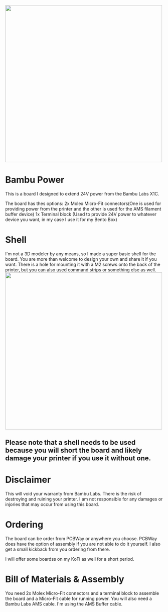 

<img src="https://github.com/user-attachments/assets/26518e45-442e-4285-b266-771a2e34ee19" width="500">

# Bambu Power
This is a board I designed to extend 24V power from the Bambu Labs X1C. 

The board has thes options:
2x Molex Micro-Fit connectors(One is used for providing power from the printer and the other is used for the AMS filament buffer device)
1x Terminal block (Used to provide 24V power to whatever device you want, in my case I use it for my Bento Box)

# Shell
I'm not a 3D modeler by any means, so I made a super basic shell for the board. You are more than welcome to design your own and share it if you want. There is a hole for mounting it with a M2 screws onto the back of the printer, but you can also used command strips or something else as well.
<img src="https://github.com/user-attachments/assets/252d7b48-a040-4f57-af44-b2064bb75174" width="500">

## Please note that a shell needs to be used because you will short the board and likely damage your printer if you use it without one. ##

# Disclaimer
This will void your warranty from Bambu Labs. There is the risk of destroying and ruining your printer. I am not responsible for any damages or injories that may occur from using this board.

# Ordering
The board can be order from PCBWay or anywhere you choose. PCBWay does have the option of assembly if you are not able to do it yourself. I also get a small kickback from you ordering from there.

I will offer some boardss on my KoFi as well for a short period.



# Bill of Materials & Assembly
You need 2x Molex Micro-Fit connectors and a terminal block to assemble the board and a Micro-Fit cable for running power. You will also need a Bambu Labs AMS cable. I'm using the AMS Buffer cable.
